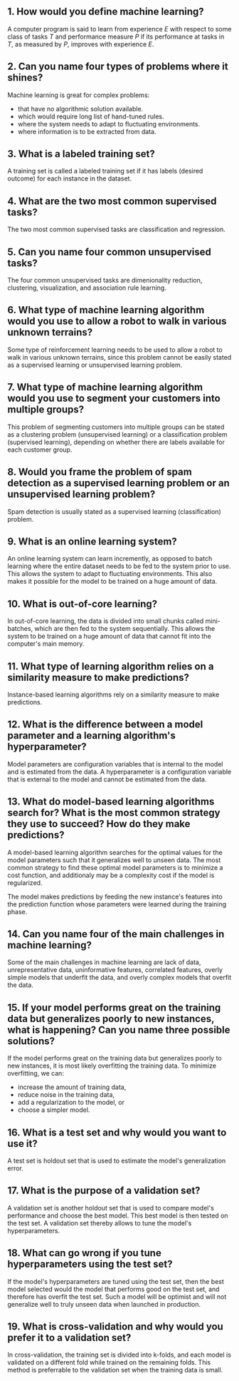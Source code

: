## 1. How would you define machine learning?

A computer program is said to learn from experience $E$ with respect to some class of tasks $T$ and performance measure $P$ if its performance at tasks in $T$, as measured by $P$, improves with experience $E$.

## 2. Can you name four types of problems where it shines?

Machine learning is great for complex problems:

- that have no algorithmic solution available.
- which would require long list of hand-tuned rules.
- where the system needs to adapt to fluctuating environments.
- where information is to be extracted from data.

## 3. What is a labeled training set?

A training set is called a labeled training set if it has labels (desired outcome) for each instance in the dataset.

## 4. What are the two most common supervised tasks?

The two most common supervised tasks are classification and regression.

## 5. Can you name four common unsupervised tasks?

The four common unsupervised tasks are dimenionality reduction, clustering, visualization, and association rule learning.

## 6. What type of machine learning algorithm would you use to allow a robot to walk in various unknown terrains?

Some type of reinforcement learning needs to be used to allow a robot to walk in various unknown terrains, since this problem cannot be easily stated as a supervised learning or unsupervised learning problem.

## 7. What type of machine learning algorithm would you use to segment your customers into multiple groups?

This problem of segmenting customers into multiple groups can be stated as a clustering problem (unsupervised learning) or a classification problem (supervised learning), depending on whether there are labels available for each customer group.

## 8. Would you frame the problem of spam detection as a supervised learning problem or an unsupervised learning problem?

Spam detection is usually stated as a supervised learning (classification) problem.

## 9. What is an online learning system?

An online learning system can learn incremently, as opposed to batch learning where the entire dataset needs to be fed to the system prior to use. This allows the system to adapt to fluctuating environments. This also makes it possible for the model to be trained on a huge amount of data.

## 10. What is out-of-core learning?

In out-of-core learning, the data is divided into small chunks called mini-batches, which are then fed to the system sequentially. This allows the system to be trained on a huge amount of data that cannot fit into the computer's main memory.

## 11. What type of learning algorithm relies on a similarity measure to make predictions?

Instance-based learning algorithms rely on a similarity measure to make predictions.

## 12. What is the difference between a model parameter and a learning algorithm's hyperparameter?

Model parameters are configuration variables that is internal to the model and is estimated from the data. A hyperparameter is a configuration variable that is external to the model and cannot be estimated from the data.

## 13. What do model-based learning algorithms search for? What is the most common strategy they use to succeed? How do they make predictions?

A model-based learning algorithm searches for the optimal values for the model parameters such that it generalizes well to unseen data. The most common strategy to find these optimal model parameters is to minimize a cost function, and additionaly may be a complexity cost if the model is regularized.

The model makes predictions by feeding the new instance's features into the prediction function whose parameters were learned during the training phase.

## 14. Can you name four of the main challenges in machine learning?

Some of the main challenges in machine learning are lack of data, unrepresentative data, uninformative features, correlated features, overly simple models that underfit the data, and overly complex models that overfit the data.

## 15. If your model performs great on the training data but generalizes poorly to new instances, what is happening? Can you name three possible solutions?

If the model performs great on the training data but generalizes poorly to new instances, it is most likely overfitting the training data. To minimize overfitting, we can:

- increase the amount of training data,
- reduce noise in the training data,
- add a regularization to the model, or
- choose a simpler model.

## 16. What is a test set and why would you want to use it?

A test set is holdout set that is used to estimate the model's generalization error.

## 17. What is the purpose of a validation set?

A validation set is another holdout set that is used to compare model's performance and choose the best model. This best model is then tested on the test set. A validation set thereby allows to tune the model's hyperparameters.

## 18. What can go wrong if you tune hyperparameters using the test set?

If the model's hyperparameters are tuned using the test set, then the best model selected would the model that performs good on the test set, and therefore has overfit the test set. Such a model will be optimist and will not generalize well to truly unseen data when launched in production.

## 19. What is cross-validation and why would you prefer it to a validation set?

In cross-validation, the training set is divided into k-folds, and each model is validated on a different fold while trained on the remaining folds. This method is preferrable to the validation set when the training data is small.
